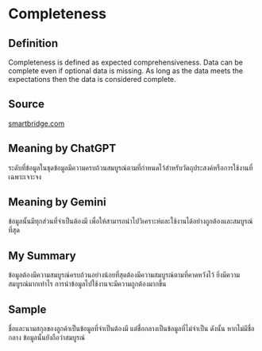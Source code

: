 # Completeness

## Definition

Completeness is defined as expected comprehensiveness. Data can be complete even if optional data is missing. As long as the data meets the expectations then the data is considered complete.

## Source
[smartbridge.com](https://smartbridge.com/data-done-right-6-dimensions-of-data-quality/)

## Meaning by ChatGPT

ระดับที่ข้อมูลในชุดข้อมูลมีความครบถ้วนสมบูรณ์ตามที่กำหนดไว้สำหรับวัตถุประสงค์หรือการใช้งานที่เฉพาะเจาะจง

## Meaning by Gemini

ข้อมูลนั้นมีทุกส่วนที่จำเป็นต้องมี เพื่อให้สามารถนำไปวิเคราะห์และใช้งานได้อย่างถูกต้องและสมบูรณ์ที่สุด

## My Summary

ข้อมูลต้องมีความสมบูรณ์ครบถ้วนอย่างน้อยที่สุดต้องมีความสมบูรณ์ตามที่คาดหวังไว้ ยิ่งมีความสมบูรณ์มากเท่าไร การนำข้อมูลไปใช้งานจะมีความถูกต้องมากขึ้น

## Sample

ชื่อและนามสกุลของลูกค้าเป็นข้อมูลที่จำเป็นต้องมี แต่ชื่อกลางเป็นข้อมูลที่ไม่จำเป็น ดังนั้น หากไม่มีชื่อกลาง ข้อมูลนั้นยังถือว่าสมบูรณ์
